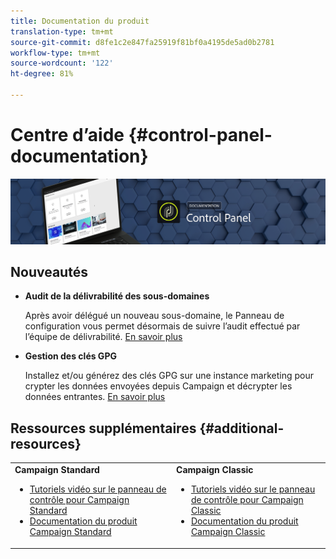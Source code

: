 ```yaml
---
title: Documentation du produit
translation-type: tm+mt
source-git-commit: d8fe1c2e847fa25919f81bf0a4195de5ad0b2781
workflow-type: tm+mt
source-wordcount: '122'
ht-degree: 81%

---
```



# Centre d’aide {#control-panel-documentation}

![](assets/do-not-localize/banner.png)

## Nouveautés

* **Audit de la délivrabilité des sous-domaines**

   Après avoir délégué un nouveau sous-domaine, le Panneau de configuration vous permet désormais de suivre l’audit effectué par l’équipe de délivrabilité. [En savoir plus](subdomains-certificates/using/setting-up-new-subdomain.md)

* **Gestion des clés GPG**

   Installez et/ou générez des clés GPG sur une instance marketing pour crypter les données envoyées depuis Campaign et décrypter les données entrantes. [En savoir plus](instances-settings/using/gpg-keys-management.md)

## Ressources supplémentaires {#additional-resources}

<table>
    <tr>
        <td><b>Campaign Standard</b><br/>
        <ul>
            <li><a href="https://docs.adobe.com/content/help/en/campaign-learn/campaign-standard-tutorials/administrating/control-panel/control-panel-overview.html">Tutoriels vidéo sur le panneau de contrôle pour Campaign Standard</a></li>
            <li><a href="https://docs.adobe.com/content/help/fr-FR/campaign-standard/using/campaign-standard-home.html">Documentation du produit Campaign Standard</a></li>
        </ul>
        </td>
        <td><b>Campaign Classic</b><br/>
        <ul>
            <li><a href="https://docs.adobe.com/content/help/en/campaign-learn/campaign-classic-tutorials/administrating/control-panel-acc/control-panel-overview.html">Tutoriels vidéo sur le panneau de contrôle pour Campaign Classic</a></li>
            <li><a href="https://docs.adobe.com/content/help/fr-FR/campaign-classic/using/campaign-classic-home.html">Documentation du produit Campaign Classic</a></li>
        </ul>
        </td>
    </tr>
</table>
